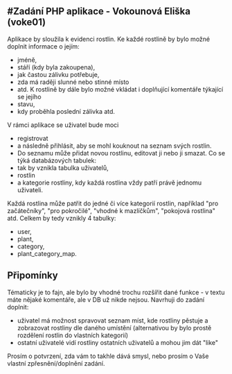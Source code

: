 #Zadání PHP aplikace - Vokounová Eliška (voke01)
---------------------------------------------------
Aplikace by sloužila k evidenci rostlin. Ke každé rostlině by bylo možné doplnit informace o jejím:
- jméně,
- stáří (kdy byla zakoupena),
- jak častou zálivku potřebuje,
- zda má raději slunné nebo stinné místo
- atd. 
K rostlině by dále bylo možné vkládat i doplňující komentáře týkající se jejího 
- stavu,
- kdy proběhla poslední zálivka atd.

V rámci aplikace se uživatel bude moci 
- registrovat 
- a následně přihlásit, aby se mohl kouknout na seznam svých rostlin. 
- Do seznamu může přidat novou rostlinu, editovat ji nebo ji smazat.
Co se týká databázových tabulek:
- tak by vznikla tabulka uživatelů, 
- rostlin 
- a kategorie rostliny, kdy každá rostlina vždy patří právě jednomu uživateli. 
 
Každá rostlina může patřit do jedné či více kategorií rostlin, například "pro začátečníky", "pro pokročilé", "vhodné k mazlíčkům", "pokojová rostlina" atd.
Celkem by tedy vznikly 4 tabulky: 
- user,
- plant,
- category,
- plant_category_map.

Připomínky
---------------------------------------------------
Tématicky je to fajn, ale bylo by vhodné trochu rozšířit dané funkce - v textu máte nějaké komentáře, ale v DB už nikde nejsou.
Navrhuji do zadání doplnit:
- uživatel má možnost spravovat seznam míst, kde rostliny pěstuje a zobrazovat rostliny dle daného umístění (alternativou by bylo prostě rozdělení rostlin do vlastních kategorií)
- ostatní uživatelé vidí rostliny ostatních uživatelů a mohou jim dát "like"

Prosím o potvrzení, zda vám to takhle dává smysl, nebo prosím o Vaše vlastní zpřesnění/doplnění zadání.
